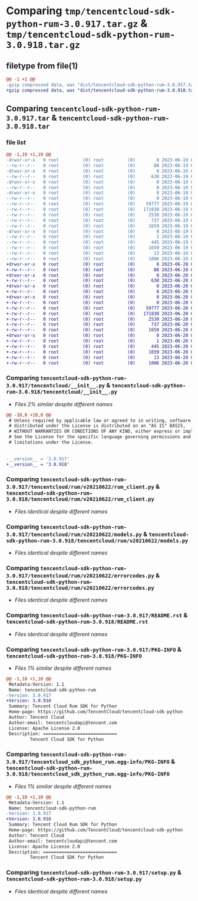 # Comparing `tmp/tencentcloud-sdk-python-rum-3.0.917.tar.gz` & `tmp/tencentcloud-sdk-python-rum-3.0.918.tar.gz`

## filetype from file(1)

```diff
@@ -1 +1 @@
-gzip compressed data, was "dist/tencentcloud-sdk-python-rum-3.0.917.tar", last modified: Mon Jun 19 00:31:27 2023, max compression
+gzip compressed data, was "dist/tencentcloud-sdk-python-rum-3.0.918.tar", last modified: Tue Jun 20 02:46:35 2023, max compression
```

## Comparing `tencentcloud-sdk-python-rum-3.0.917.tar` & `tencentcloud-sdk-python-rum-3.0.918.tar`

### file list

```diff
@@ -1,19 +1,19 @@
-drwxr-xr-x   0 root         (0) root         (0)        0 2023-06-19 00:31:27.000000 tencentcloud-sdk-python-rum-3.0.917/
--rw-r--r--   0 root         (0) root         (0)       88 2023-06-19 00:31:27.000000 tencentcloud-sdk-python-rum-3.0.917/setup.cfg
-drwxr-xr-x   0 root         (0) root         (0)        0 2023-06-19 00:31:27.000000 tencentcloud-sdk-python-rum-3.0.917/tencentcloud/
--rw-r--r--   0 root         (0) root         (0)      630 2023-06-19 00:31:27.000000 tencentcloud-sdk-python-rum-3.0.917/tencentcloud/__init__.py
-drwxr-xr-x   0 root         (0) root         (0)        0 2023-06-19 00:31:27.000000 tencentcloud-sdk-python-rum-3.0.917/tencentcloud/rum/
--rw-r--r--   0 root         (0) root         (0)        0 2023-06-19 00:31:27.000000 tencentcloud-sdk-python-rum-3.0.917/tencentcloud/rum/__init__.py
-drwxr-xr-x   0 root         (0) root         (0)        0 2023-06-19 00:31:27.000000 tencentcloud-sdk-python-rum-3.0.917/tencentcloud/rum/v20210622/
--rw-r--r--   0 root         (0) root         (0)        0 2023-06-19 00:31:27.000000 tencentcloud-sdk-python-rum-3.0.917/tencentcloud/rum/v20210622/__init__.py
--rw-r--r--   0 root         (0) root         (0)    59777 2023-06-19 00:31:27.000000 tencentcloud-sdk-python-rum-3.0.917/tencentcloud/rum/v20210622/rum_client.py
--rw-r--r--   0 root         (0) root         (0)   171830 2023-06-19 00:31:27.000000 tencentcloud-sdk-python-rum-3.0.917/tencentcloud/rum/v20210622/models.py
--rw-r--r--   0 root         (0) root         (0)     2530 2023-06-19 00:31:27.000000 tencentcloud-sdk-python-rum-3.0.917/tencentcloud/rum/v20210622/errorcodes.py
--rw-r--r--   0 root         (0) root         (0)      737 2023-06-19 00:31:27.000000 tencentcloud-sdk-python-rum-3.0.917/README.rst
--rw-r--r--   0 root         (0) root         (0)     1659 2023-06-19 00:31:27.000000 tencentcloud-sdk-python-rum-3.0.917/PKG-INFO
-drwxr-xr-x   0 root         (0) root         (0)        0 2023-06-19 00:31:27.000000 tencentcloud-sdk-python-rum-3.0.917/tencentcloud_sdk_python_rum.egg-info/
--rw-r--r--   0 root         (0) root         (0)        1 2023-06-19 00:31:27.000000 tencentcloud-sdk-python-rum-3.0.917/tencentcloud_sdk_python_rum.egg-info/dependency_links.txt
--rw-r--r--   0 root         (0) root         (0)      445 2023-06-19 00:31:27.000000 tencentcloud-sdk-python-rum-3.0.917/tencentcloud_sdk_python_rum.egg-info/SOURCES.txt
--rw-r--r--   0 root         (0) root         (0)     1659 2023-06-19 00:31:27.000000 tencentcloud-sdk-python-rum-3.0.917/tencentcloud_sdk_python_rum.egg-info/PKG-INFO
--rw-r--r--   0 root         (0) root         (0)       13 2023-06-19 00:31:27.000000 tencentcloud-sdk-python-rum-3.0.917/tencentcloud_sdk_python_rum.egg-info/top_level.txt
--rw-r--r--   0 root         (0) root         (0)     1006 2023-06-19 00:31:27.000000 tencentcloud-sdk-python-rum-3.0.917/setup.py
+drwxr-xr-x   0 root         (0) root         (0)        0 2023-06-20 02:46:35.000000 tencentcloud-sdk-python-rum-3.0.918/
+-rw-r--r--   0 root         (0) root         (0)       88 2023-06-20 02:46:35.000000 tencentcloud-sdk-python-rum-3.0.918/setup.cfg
+drwxr-xr-x   0 root         (0) root         (0)        0 2023-06-20 02:46:35.000000 tencentcloud-sdk-python-rum-3.0.918/tencentcloud/
+-rw-r--r--   0 root         (0) root         (0)      630 2023-06-20 02:46:35.000000 tencentcloud-sdk-python-rum-3.0.918/tencentcloud/__init__.py
+drwxr-xr-x   0 root         (0) root         (0)        0 2023-06-20 02:46:35.000000 tencentcloud-sdk-python-rum-3.0.918/tencentcloud/rum/
+-rw-r--r--   0 root         (0) root         (0)        0 2023-06-20 02:46:35.000000 tencentcloud-sdk-python-rum-3.0.918/tencentcloud/rum/__init__.py
+drwxr-xr-x   0 root         (0) root         (0)        0 2023-06-20 02:46:35.000000 tencentcloud-sdk-python-rum-3.0.918/tencentcloud/rum/v20210622/
+-rw-r--r--   0 root         (0) root         (0)        0 2023-06-20 02:46:35.000000 tencentcloud-sdk-python-rum-3.0.918/tencentcloud/rum/v20210622/__init__.py
+-rw-r--r--   0 root         (0) root         (0)    59777 2023-06-20 02:46:35.000000 tencentcloud-sdk-python-rum-3.0.918/tencentcloud/rum/v20210622/rum_client.py
+-rw-r--r--   0 root         (0) root         (0)   171830 2023-06-20 02:46:35.000000 tencentcloud-sdk-python-rum-3.0.918/tencentcloud/rum/v20210622/models.py
+-rw-r--r--   0 root         (0) root         (0)     2530 2023-06-20 02:46:35.000000 tencentcloud-sdk-python-rum-3.0.918/tencentcloud/rum/v20210622/errorcodes.py
+-rw-r--r--   0 root         (0) root         (0)      737 2023-06-20 02:46:35.000000 tencentcloud-sdk-python-rum-3.0.918/README.rst
+-rw-r--r--   0 root         (0) root         (0)     1659 2023-06-20 02:46:35.000000 tencentcloud-sdk-python-rum-3.0.918/PKG-INFO
+drwxr-xr-x   0 root         (0) root         (0)        0 2023-06-20 02:46:35.000000 tencentcloud-sdk-python-rum-3.0.918/tencentcloud_sdk_python_rum.egg-info/
+-rw-r--r--   0 root         (0) root         (0)        1 2023-06-20 02:46:35.000000 tencentcloud-sdk-python-rum-3.0.918/tencentcloud_sdk_python_rum.egg-info/dependency_links.txt
+-rw-r--r--   0 root         (0) root         (0)      445 2023-06-20 02:46:35.000000 tencentcloud-sdk-python-rum-3.0.918/tencentcloud_sdk_python_rum.egg-info/SOURCES.txt
+-rw-r--r--   0 root         (0) root         (0)     1659 2023-06-20 02:46:35.000000 tencentcloud-sdk-python-rum-3.0.918/tencentcloud_sdk_python_rum.egg-info/PKG-INFO
+-rw-r--r--   0 root         (0) root         (0)       13 2023-06-20 02:46:35.000000 tencentcloud-sdk-python-rum-3.0.918/tencentcloud_sdk_python_rum.egg-info/top_level.txt
+-rw-r--r--   0 root         (0) root         (0)     1006 2023-06-20 02:46:35.000000 tencentcloud-sdk-python-rum-3.0.918/setup.py
```

### Comparing `tencentcloud-sdk-python-rum-3.0.917/tencentcloud/__init__.py` & `tencentcloud-sdk-python-rum-3.0.918/tencentcloud/__init__.py`

 * *Files 2% similar despite different names*

```diff
@@ -10,8 +10,8 @@
 # Unless required by applicable law or agreed to in writing, software
 # distributed under the License is distributed on an "AS IS" BASIS,
 # WITHOUT WARRANTIES OR CONDITIONS OF ANY KIND, either express or implied.
 # See the License for the specific language governing permissions and
 # limitations under the License.
 
 
-__version__ = '3.0.917'
+__version__ = '3.0.918'
```

### Comparing `tencentcloud-sdk-python-rum-3.0.917/tencentcloud/rum/v20210622/rum_client.py` & `tencentcloud-sdk-python-rum-3.0.918/tencentcloud/rum/v20210622/rum_client.py`

 * *Files identical despite different names*

### Comparing `tencentcloud-sdk-python-rum-3.0.917/tencentcloud/rum/v20210622/models.py` & `tencentcloud-sdk-python-rum-3.0.918/tencentcloud/rum/v20210622/models.py`

 * *Files identical despite different names*

### Comparing `tencentcloud-sdk-python-rum-3.0.917/tencentcloud/rum/v20210622/errorcodes.py` & `tencentcloud-sdk-python-rum-3.0.918/tencentcloud/rum/v20210622/errorcodes.py`

 * *Files identical despite different names*

### Comparing `tencentcloud-sdk-python-rum-3.0.917/README.rst` & `tencentcloud-sdk-python-rum-3.0.918/README.rst`

 * *Files identical despite different names*

### Comparing `tencentcloud-sdk-python-rum-3.0.917/PKG-INFO` & `tencentcloud-sdk-python-rum-3.0.918/PKG-INFO`

 * *Files 1% similar despite different names*

```diff
@@ -1,10 +1,10 @@
 Metadata-Version: 1.1
 Name: tencentcloud-sdk-python-rum
-Version: 3.0.917
+Version: 3.0.918
 Summary: Tencent Cloud Rum SDK for Python
 Home-page: https://github.com/TencentCloud/tencentcloud-sdk-python
 Author: Tencent Cloud
 Author-email: tencentcloudapi@tencent.com
 License: Apache License 2.0
 Description: ============================
         Tencent Cloud SDK for Python
```

### Comparing `tencentcloud-sdk-python-rum-3.0.917/tencentcloud_sdk_python_rum.egg-info/PKG-INFO` & `tencentcloud-sdk-python-rum-3.0.918/tencentcloud_sdk_python_rum.egg-info/PKG-INFO`

 * *Files 1% similar despite different names*

```diff
@@ -1,10 +1,10 @@
 Metadata-Version: 1.1
 Name: tencentcloud-sdk-python-rum
-Version: 3.0.917
+Version: 3.0.918
 Summary: Tencent Cloud Rum SDK for Python
 Home-page: https://github.com/TencentCloud/tencentcloud-sdk-python
 Author: Tencent Cloud
 Author-email: tencentcloudapi@tencent.com
 License: Apache License 2.0
 Description: ============================
         Tencent Cloud SDK for Python
```

### Comparing `tencentcloud-sdk-python-rum-3.0.917/setup.py` & `tencentcloud-sdk-python-rum-3.0.918/setup.py`

 * *Files identical despite different names*

